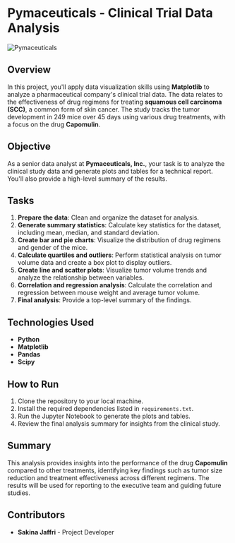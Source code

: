 # Pymaceuticals - Clinical Trial Data Analysis 

![Pymaceuticals](https://github.com/SakinaJaffri/Module_Challenge5_Pymaceuticals/assets/146900226/58474905-b3be-45f9-9162-0a6405ad1310)

## Overview

In this project, you'll apply data visualization skills using **Matplotlib** to analyze a pharmaceutical company's clinical trial data. The data relates to the effectiveness of drug regimens for treating **squamous cell carcinoma (SCC)**, a common form of skin cancer. The study tracks the tumor development in 249 mice over 45 days using various drug treatments, with a focus on the drug **Capomulin**.

## Objective

As a senior data analyst at **Pymaceuticals, Inc.**, your task is to analyze the clinical study data and generate plots and tables for a technical report. You'll also provide a high-level summary of the results.

## Tasks

1. **Prepare the data**: Clean and organize the dataset for analysis.
2. **Generate summary statistics**: Calculate key statistics for the dataset, including mean, median, and standard deviation.
3. **Create bar and pie charts**: Visualize the distribution of drug regimens and gender of the mice.
4. **Calculate quartiles and outliers**: Perform statistical analysis on tumor volume data and create a box plot to display outliers.
5. **Create line and scatter plots**: Visualize tumor volume trends and analyze the relationship between variables.
6. **Correlation and regression analysis**: Calculate the correlation and regression between mouse weight and average tumor volume.
7. **Final analysis**: Provide a top-level summary of the findings.

## Technologies Used

- **Python**
- **Matplotlib**
- **Pandas**
- **Scipy**

## How to Run

1. Clone the repository to your local machine.
2. Install the required dependencies listed in `requirements.txt`.
3. Run the Jupyter Notebook to generate the plots and tables.
4. Review the final analysis summary for insights from the clinical study.

## Summary

This analysis provides insights into the performance of the drug **Capomulin** compared to other treatments, identifying key findings such as tumor size reduction and treatment effectiveness across different regimens. The results will be used for reporting to the executive team and guiding future studies.

## Contributors

- **Sakina Jaffri** - Project Developer
